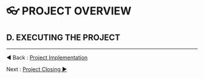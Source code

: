 # 👓 PROJECT OVERVIEW
## D. EXECUTING THE PROJECT

















---
◀ Back : [Project Implementation](C-PROJECT_IMPLEMENTATION.md)  

Next : [Project Closing ▶](E-PROJECT_CLOSING.md)
